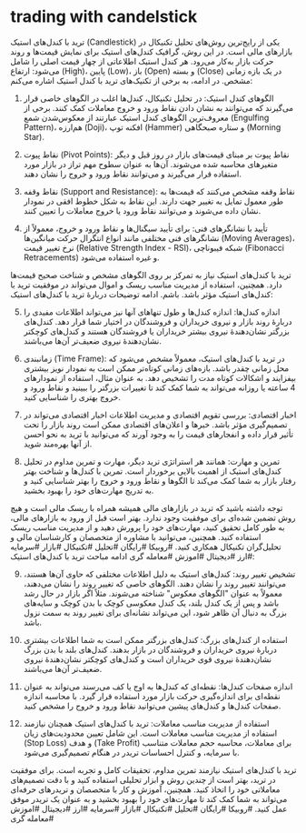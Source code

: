 # trading with candelstick
ترید با کندل‌های استیک (Candlestick) یکی از رایج‌ترین روش‌های تحلیل تکنیکال در بازارهای مالی است. در این روش، گرافیک کندل‌های استیک برای نمایش قیمت‌ها و روند حرکت بازار به‌کار می‌رود. هر کندل استیک اطلاعاتی از چهار قیمت اصلی را شامل می‌شود: ارتفاع (High)، پایین (Low)، باز (Open) و بسته (Close) در یک بازه زمانی مشخص. در ادامه، به برخی از تکنیک‌های ترید با کندل استیک اشاره می‌کنم:

1. الگوهای کندل استیک: در تحلیل تکنیکال، کندل‌ها اغلب در الگوهای خاصی قرار می‌گیرند که می‌توانند به نشان دادن نقاط ورود و خروج معاملات کمک کنند. برخی از معروف‌ترین الگوهای کندل استیک عبارتند از معکوس‌شدن شمع (Engulfing Pattern)، هم‌ارزه (Doji)، افکنه توپ (Hammer) و ستاره صبحگاهی (Morning Star).

2. نقاط پیوت (Pivot Points): نقاط پیوت بر مبنای قیمت‌های بازار در روز قبل و دیگر متغیرهای محاسبه شده می‌شوند. آن‌ها به عنوان سطوح مهم تراز در بازار مورد استفاده قرار می‌گیرند و می‌توانند نقاط ورود و خروج را نشان دهند.

3. نقاط وقفه (Support and Resistance): نقاط وقفه مشخص می‌کنند که قیمت‌ها به طور معمول تمایل به تغییر جهت دارند. این نقاط به شکل خطوط افقی در نمودار نشان داده می‌شوند و می‌توانند نقاط ورود یا خروج معاملات را تعیین کنند.

4. تأیید با نشانگرهای فنی: برای تأیید سیگنال‌ها و نقاط ورود و خروج، معمولاً از نشانگرهای فنی مختلفی مانند انواع انتگرال حرکت میانگین‌ها (Moving Averages)، نرخ تغییر قیمت (Relative Strength Index - RSI)، شبکه فیبوناچی (Fibonacci Retracements) و غیره استفاده می‌شود.

ترید با کندل‌های استیک نیاز به تمرکز بر روی الگوهای مشخص و شناخت صحیح قیمت‌ها دارد. همچنین، استفاده از مدیریت مناسب ریسک و اموال می‌تواند در موفقیت ترید با کندل‌های استیک مؤثر باشد.
باشم. ادامه توضیحات دربارهٔ ترید با کندل‌های استیک:

5. اندازه کندل‌ها: اندازه کندل‌ها و طول تنها‌های آنها نیز می‌تواند اطلاعات مفیدی را دربارهٔ روند بازار و نیروی خریداران و فروشندگان در اختیار شما قرار دهد. کندل‌های بزرگتر نشان‌دهندهٔ نیروی بیشتر خریداران یا فروشندگان هستند و کندل‌های کوچکتر نشان‌دهندهٔ نیروی ضعیف‌تر آن‌ها می‌باشند.

6. زمانبندی (Time Frame): در ترید با کندل‌های استیک، معمولاً مشخص می‌شود که محل زمانی چقدر باشد. بازه‌های زمانی کوتاه‌تر ممکن است به نمودار نویز بیشتری بیفزایند و اشکالات کوتاه مدت را تشخیص دهد. به عنوان مثال، استفاده از نمودارهای 4 ساعته یا روزانه می‌تواند به شما کمک کند تا تغییرات بزرگتر را ببینید و نقاط ورود و خروج بهتری را شناسایی کنید.

7. اخبار اقتصادی: بررسی تقویم اقتصادی و مدیریت اطلاعات اخبار اقتصادی می‌تواند در تصمیم‌گیری مؤثر باشد. خبرها و اعلان‌های اقتصادی ممکن است روند بازار را تحت تأثیر قرار داده و انفجار‌های قیمت را به وجود آورند که می‌توانید با ترید به نحو احسن از آنها بهره‌مند شوید.

8. تمرین و مهارت: همانند هر استراتژی ترید دیگر، مهارت و تمرین مداوم در تحلیل کندل‌های استیک از اهمیت بالایی برخوردار است. تمرین با کندل‌ها و شناخت بهتر رفتار بازار به شما کمک می‌کند تا الگوها و نقاط ورود و خروج را بهتر شناسایی کنید و به تدریج مهارت‌های خود را بهبود بخشید.

توجه داشته باشید که ترید در بازارهای مالی همیشه همراه با ریسک مالی است و هیچ روش تضمین شده‌ای برای موفقیت وجود ندارد. بهتر است قبل از ورود به بازارهای مالی، به طور کامل تحقیق کنید، مهارت‌های خود را پرورش دهید و از مدیریت مناسب ریسک استفاده کنید. همچنین، می‌توانید با مشاوره از متخصصان و کارشناسان مالی و تحلیل‌گران تکنیکال همکاری کنید.
#روبیکا #رایگان #تحلیل #تکنیکال #بازار #سرمایه #ارز #دیجیتال #اموزش #معامله گری
ادامه مباحث ترید با کندل‌های استیک:

9. تشخیص تغییر روند: کندل‌های استیک به دلیل اطلاعات مختلفی که حاوی آن‌ها هستند، می‌توانند تغییر روند را نشان دهند. الگوهای خاصی که تغییر روند را نشان می‌دهند، معمولاً به عنوان "الگوهای معکوس" شناخته می‌شوند. مثلاً اگر بازار در حال رشد باشد و پس از یک کندل بلند، یک کندل معکوسی کوچک با بدن کوچک و سایه‌های بزرگ به دنبال آن ظاهر شود، این می‌تواند نشانه‌ای برای تغییر روند به سمت نزول باشد.

10. استفاده از کندل‌های بزرگ: کندل‌های بزرگتر ممکن است به شما اطلاعات بیشتری دربارهٔ نیروی خریداران و فروشندگان در بازار بدهند. کندل‌های بلند با بدن بزرگ نشان‌دهندهٔ نیروی قوی خریداران است و کندل‌های کوچکتر نشان‌دهندهٔ نیروی ضعیف‌تر آن‌ها می‌باشند.

11. اندازه صفحات کندل‌ها: نقطه‌ای که کندل‌ها به اوج یا کف می‌رسند می‌تواند به عنوان نقطه‌ای برای اندازه‌گیری حرکت بازار مورد استفاده قرار گیرد. با محاسبه اندازه صفحات کندل‌ها و کندل‌های پیشین می‌توانید نقاط ورود و خروج را مشخص کنید.

12. استفاده از مدیریت مناسب معاملات: ترید با کندل‌های استیک همچنان نیازمند استفاده از مدیریت مناسب معاملات است. این شامل تعیین محدودیت‌های زیان (Stop Loss) و هدف (Take Profit) برای معاملات، محاسبه حجم معاملات متناسب با سرمایه، و کنترل احساسات تریدر در هنگام تصمیم‌گیری می‌شود.

ترید با کندل‌های استیک نیازمند تمرین مداوم، تحقیقات کامل و تجربه است. برای موفقیت در ترید، بهتر است از چندین روش و ابزار تحلیلی استفاده کنید و با دقت تصمیم‌های معاملاتی خود را اتخاذ کنید. همچنین، آموزش و کار با متخصصان و تریدرهای حرفه‌ای می‌تواند به شما کمک کند تا مهارت‌های خود را بهبود بخشید و به عنوان یک تریدر موفق عمل کنید.
#روبیکا #رایگان #تحلیل #تکنیکال #بازار #سرمایه #ارز #دیجیتال #اموزش #معامله گری
